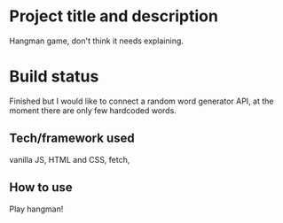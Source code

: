 # Project title and description
  Hangman game, don't think it needs explaining.
# Build status
  Finished but I would like to connect a random word generator API,
  at the moment there are only few hardcoded words.
## Tech/framework used
  vanilla JS, HTML and CSS, fetch, 
## How to use
  Play hangman!
